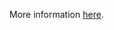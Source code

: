 More information [here](https://docs.bridgecrew.io/docs/ensure-glacier-vault-access-policy-is-not-public-by-only-allowing-specific-services-or-principals-to-access-it).
